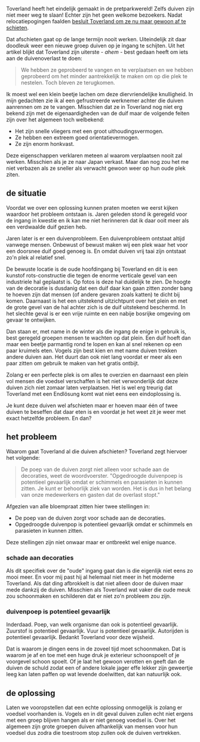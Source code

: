 Toverland heeft het eindelijk gemaakt in de pretparkwereld! Zelfs duiven zijn niet meer weg te slaan! Echter zijn het geen welkome bezoekers. Nadat relocatiepogingen faalden [besluit Toverland om ze nu maar gewoon af te schieten](https://www.looopings.nl/weblog/12020/Toverland-krijgt-vergunning-om-duiven-af-te-schieten-Veel-overlast.html).

Dat afschieten gaat op de lange termijn nooit werken. Uiteindelijk zit daar doodleuk weer een nieuwe groep duiven op je ingang te schijten. Uit het artikel blijkt dat Toverland zijn uiterste - *ahem* - best gedaan heeft om iets aan de duivenoverlast te doen:

> We hebben ze geprobeerd te vangen en te verplaatsen en we hebben geprobeerd om het minder aantrekkelijk te maken om op die plek te nestelen. Toch bleven ze terugkomen.

Ik moest wel een klein beetje lachen om deze diervriendelijke knulligheid. In mijn gedachten zie ik al een gefrustreerde werknemer achter die duiven aanrennen om ze te vangen. Misschien dat ze in Toverland nog niet erg bekend zijn met de eigenaardigheden van de duif maar de volgende feiten zijn over het algemeen toch welbekend:

* Het zijn snelle vliegers met een groot uithoudingsvermogen.
* Ze hebben een extreem goed orientatievermogen.
* Ze zijn enorm honkvast.

Deze eigenschappen verklaren meteen al waarom verplaatsen nooit zal werken. Misschien als je ze naar Japan verkast. Maar dan nog zou het me niet verbazen als ze sneller als verwacht gewoon weer op hun oude plek ziten.

## de situatie
Voordat we over een oplossing kunnen praten moeten we eerst kijken waardoor het probleem ontstaan is. Jaren geleden stond ik geregeld voor de ingang in kwestie en ik kan me niet herinneren dat ik daar ooit meer als een verdwaalde duif gezien heb.

Jaren later is er een duivenprobleem. Een duivenprobleem ontstaat altijd vanwege mensen. Onbewust of bewust maken wij een plek waar het voor een doorsnee duif goed genoeg is. En omdat duiven vrij taai zijn ontstaat zo'n plek al relatief snel.

De bewuste locatie is de oude hoofdingang bij Toverland en dit is een kunstof rots-constructie die tegen de enorme verticale gevel van een industriele hal geplaatst is. Op fotos is deze hal duidelijk te zien. De hoogte van de decoratie is dusdanig dat een duif daar kan gaan zitten zonder bang te hoeven zijn dat mensen (of andere gevaren zoals katten) te dicht bij komen. Daarnaast is het een uitstekend uitzichtpunt over het plein en met de grote gevel van de hal achter zich is de duif uitstekend beschermd. In het slechte geval is er een vrije ruimte en een nabije bosrijke omgeving om gevaar te ontwijken.

Dan staan er, met name in de winter als die ingang de enige in gebruik is, best geregeld groepen mensen te wachten op dat plein. Een duif hoeft dan maar een beetje parmantig rond te lopen en kan al snel rekenen op een paar kruimels eten. Vogels zijn best kien en met name duiven trekken andere duiven aan. Het duurt dan ook niet lang voordat er meer als een paar zitten om gebruik te maken van het gratis ontbijt.

Zolang er een perfecte plek is om alles te overzien en daarnaast een plein vol mensen die voedsel verschaffen is het niet verwonderlijk dat deze duiven zich niet zomaar laten verplaatsen. Het is wel erg treurig dat Toverland met een Endlösung komt wat niet eens een eindoplossing is. 

Je kunt deze duiven wel afschieten maar er hoeven maar één of twee duiven te beseffen dat daar eten is en voordat je het weet zit je weer met exact hetzelfde probleem. En dan?

## het probleem
Waarom gaat Toverland al die duiven afschieten? Toverland zegt hiervoer het volgende:
> De poep van de duiven zorgt niet alleen voor schade aan de decoraties, weet de woordvoerster. "Opgedroogde duivenpoep is potentieel gevaarlijk omdat er schimmels en parasieten in kunnen zitten. Je kunt er behoorlijk ziek van worden. Het is dus in het belang van onze medewerkers en gasten dat de overlast stopt."

Afgezien van alle bloempraat zitten hier twee stellingen in:
* De poep van de duiven zorgt voor schade aan de decoraties.
* Opgedroogde duivenpop is potentieel gevaarlijk omdat er schimmels en parasieten in kunnen zitten. 

Deze stellingen zijn niet onwaar maar er ontbreekt wel enige nuance.

### schade aan decoraties
Als dit specifiek over de "oude" ingang gaat dan is die eigenlijk niet eens zo mooi meer. En voor mij past hij al helemaal niet meer in het moderne Toverland. Als dat ding afbrokkelt is dat niet alleen door de duiven maar mede dankzij de duiven. Misschien als Toverland wat vaker die oude meuk zou schoonmaken en schilderen dat er niet zo'n probleem zou zijn.

### duivenpoep is potentieel gevaarlijk
Inderdaad. Poep, van welk organisme dan ook is potentieel gevaarlijk. Zuurstof is potentieel gevaarlijk. Vuur is potentieel gevaarlijk. Autorijden is potentieel gevaarlijk. Bedankt Toverland voor deze wijsheid.

Dat is waarom je dingen eens in de zoveel tijd moet schoonmaken. Dat is waarom je af en toe met een huge druk je exterieur schoonspoelt of je voorgevel schoon spoelt. Of je laat het gewoon verotten en geeft dan de duiven de schuld zodat een of andere lokale jager effe lekker zijn geweertje leeg kan laten paffen op wat levende doelwitten, dat kan natuurlijk ook.

## de oplossing
Laten we vooropstellen dat een echte oplossing onmogelijk is zolang er voedsel voorhanden is. Vogels en in dit geval duiven zullen echt niet ergens met een groep blijven hangen als er niet genoeg voedsel is. Over het algemeen zijn grote groepen duiven afhankelijk van mensen voor hun voedsel dus zodra die toestroom stop zullen ook de duiven vertrekken.


